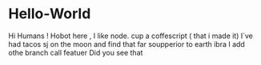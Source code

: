 # Hello-World
Hi Humans !
Hobot here , I like node. cup a coffescript ( that i made it)
I´ve had tacos
sj on the moon and find that far soupperior to earth
ibra
I add othe branch call featuer
Did you see that
